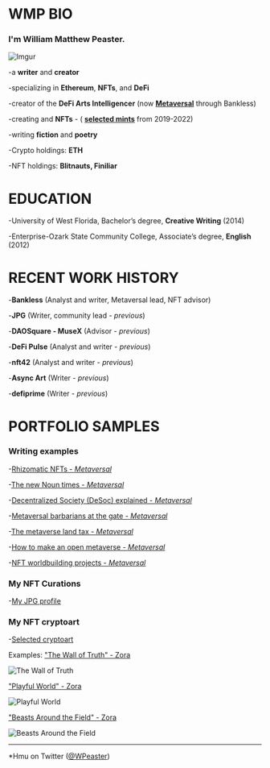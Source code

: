 # <b>WMP BIO</b>

### I'm <b>William Matthew Peaster.</b>

![Imgur](https://i.imgur.com/COmcG3F.jpg)

-a <b>writer</b> and <b>creator</b>

-specializing in <b>Ethereum</b>, <b>NFTs</b>, and <b>DeFi</b>

-creator of the <b>DeFi Arts Intelligencer</b> (now <b>[Metaversal](https://metaversal.banklesshq.com/)</b> through Bankless)

-creating and <b>NFTs</b> - ( <b>[selected mints](https://jpg.space/WMP/exhibition/Selected%20NFTs%20of%20WMP)</b> from 2019-2022)

-writing <b>fiction</b> and <b>poetry</b>

-Crypto holdings: <b>ETH</b>

-NFT holdings: <b>Blitnauts, Finiliar</b>

# <b>EDUCATION</b> 

-University of West Florida, Bachelor’s degree, <b>Creative Writing</b> (2014)

-Enterprise-Ozark State Community College, Associate’s degree, <b>English</b> (2012)

# <b>RECENT WORK HISTORY</b> 

-<b>Bankless</b> (Analyst and writer, Metaversal lead, NFT advisor)
  
-<b>JPG</b> (Writer, community lead - *previous*)

-<b>DAOSquare - MuseX</b> (Advisor - *previous*)

-<b>DeFi Pulse</b> (Analyst and writer - *previous*)

-<b>nft42</b> (Analyst and writer - *previous*)
  
-<b>Async Art</b> (Writer - *previous*)

-<b>defiprime</b> (Writer - *previous*)

# <b>PORTFOLIO SAMPLES</b>

### Writing examples  
  
-[Rhizomatic NFTs - *Metaversal*](https://metaversal.banklesshq.com/p/rhizomatic-nfts-)
  
-[The new Noun times - *Metaversal*](https://metaversal.banklesshq.com/p/the-new-noun-times-?s=w)
  
-[Decentralized Society (DeSoc) explained - *Metaversal*](https://metaversal.banklesshq.com/p/decentralized-society-desoc-explained?s=w)
  
-[Metaversal barbarians at the gate - *Metaversal*](https://metaversal.banklesshq.com/p/metaversal-barbarians-at-the-gate?s=w)
  
-[The metaverse land tax - *Metaversal*](https://metaversal.banklesshq.com/p/the-metaverse-land-tax?s=w)
  
-[How to make an open metaverse - *Metaversal*](https://metaversal.banklesshq.com/p/how-to-make-an-open-metaverse?s=w)
  
-[NFT worldbuilding projects - *Metaversal*](https://metaversal.banklesshq.com/p/nft-worldbuilding-projects?s=w)
  
### My NFT Curations
  
-[My JPG profile](https://jpg.space/William%20M.%20Peaster)
  
### My NFT cryptoart
  
-[Selected cryptoart](https://jpg.space/William%20M.%20Peaster/exhibition/Selected-NFTs-of-WMP)
  
 Examples: ["The Wall of Truth" - Zora](https://zora.co/wmpeaster/2488)

![The Wall of Truth](https://zora.imgix.net/bafybeidl6zt3ppdryededjkjl4wmcrpr5zdkomrdwe472hhgd7zb73yufu?fit=clip&fm=webp&q=100&w=2160)
  
["Playful World" - Zora](https://zora.co/wmpeaster/3954)
  
![Playful World](https://zora.imgix.net/bafybeickktuw7hlsckmggm4q536wi7qpzkmlebltj3ysvnpzpyzu4k4s4y?fit=clip&fm=webp&q=100&w=2160)

["Beasts Around the Field" - Zora](https://zora.co/wmpeaster/4121)
  
![Beasts Around the Field](https://zora.imgix.net/bafybeibogq6jatt7l2vd36n7jwctm7zhxmvx6gfla5vl3tl357ocmztmoy?fit=clip&fm=webp&q=100&w=2160)

***

*Hmu on Twitter ([@WPeaster](https://twitter.com/WPeaster))

